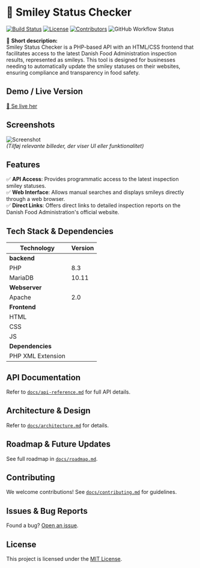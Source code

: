 # 📌 Smiley Status Checker

[![Build Status](https://img.shields.io/github/actions/workflow/status/kdsn/smiley-status-checker/build.yml?branch=main)](https://github.com/kdsn/smiley-status-checker/actions)
[![License](https://img.shields.io/github/license/kdsn/smiley-status-checker)](LICENSE)
[![Contributors](https://img.shields.io/github/contributors/kdsn/smiley-status-checker)](https://github.com/kdsn/smiley-status-checker/graphs/contributors)
![GitHub Workflow Status](https://github.com/kdsn/smiley-status-checker/actions/workflows/ci.yml/badge.svg)


🔹 **Short description:**  
Smiley Status Checker is a PHP-based API with an HTML/CSS frontend that facilitates access to the latest Danish Food Administration inspection results, represented as smileys. This tool is designed for businesses needing to automatically update the smiley statuses on their websites, ensuring compliance and transparency in food safety.

## **Demo / Live Version**
[🔗 Se live her](https://smileycheck.dk)

## **Screenshots**
![Screenshot](docs/screenshot1.png)  
*(Tilføj relevante billeder, der viser UI eller funktionalitet)*

## Features
  ✅ **API Access**: Provides programmatic access to the latest inspection smiley statuses. <br/>
  ✅ **Web Interface**: Allows manual searches and displays smileys directly through a web browser. <br/>
  ✅ **Direct Links**: Offers direct links to detailed inspection reports on the Danish Food Administration's official website. <br/>

## Tech Stack & Dependencies

| Technology        | Version |
|-------------------|---------|
| **backend**       |         |
| PHP               | 8.3     |
| MariaDB           | 10.11   |
| **Webserver**     |         |
| Apache            | 2.0     |
| **Frontend**      |         |
| HTML              |         |
| CSS               |         |
| JS                |         |
| **Dependencies**  |         |
| PHP XML Extension |         |

## API Documentation
 
Refer to [`docs/api-reference.md`](docs/api-reference.md) for full API details.

## Architecture & Design
Refer to [`docs/architecture.md`](docs/architecture.md) for details.

## Roadmap & Future Updates

See full roadmap in [`docs/roadmap.md`](docs/roadmap.md).

## Contributing
We welcome contributions! See [`docs/contributing.md`](docs/contributing.md) for guidelines.

## Issues & Bug Reports
Found a bug? [Open an issue](https://github.com/kdsn/project-template/issues).

## License
This project is licensed under the [MIT License](LICENSE).
